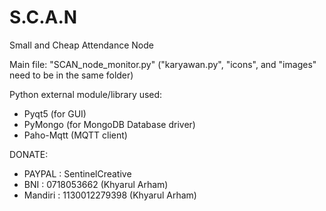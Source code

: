 # S.C.A.N
 Small and Cheap Attendance Node

Main file: "SCAN_node_monitor.py" ("karyawan.py", "icons", and "images" need to be in the same folder)

Python external module/library used:
 - Pyqt5 (for GUI)
 - PyMongo (for MongoDB Database driver)
 - Paho-Mqtt (MQTT client)

DONATE:
 - PAYPAL : SentinelCreative
 - BNI : 0718053662 (Khyarul Arham)
 - Mandiri : 1130012279398 (Khyarul Arham)
